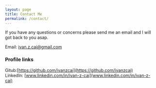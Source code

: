 ```yaml
---
layout: page
title: Contact Me
permalink: /contact/
---
```


If you have any questions or concerns please send me an email and I will got back to you asap.

Email: [ivan.z.cai@gmail.com](ivan.z.cai@gmail.com)

### Profile links

Gitub:[https://github.com/ivanzcai](https://github.com/ivanzcai)  
LinkedIn: [www.linkedin.com/in/ivan-z-cai](www.linkedin.com/in/ivan-z-cai)  
